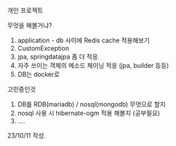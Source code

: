 개인 프로젝트

무엇을 해볼거냐?
1. application - db 사이에 Redis cache 적용해보기
2. CustomException
3. jpa, springdatajpa 좀 더 적응
4. 자주 쓰이는 객체의 메소드 체이닝 적응 (jpa, builder 등등)
5. DB는 docker로

고민중인것
1. DB를 RDB(mariadb) / nosql(mongodb) 무엇으로 할지
2. nosql 사용 시 hibernate-ogm 적용 해볼지 (공부필요)
3. ....

23/10/11 작성.